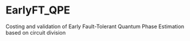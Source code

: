 # EarlyFT_QPE
Costing and validation of Early Fault-Tolerant Quantum Phase Estimation based on circuit division
